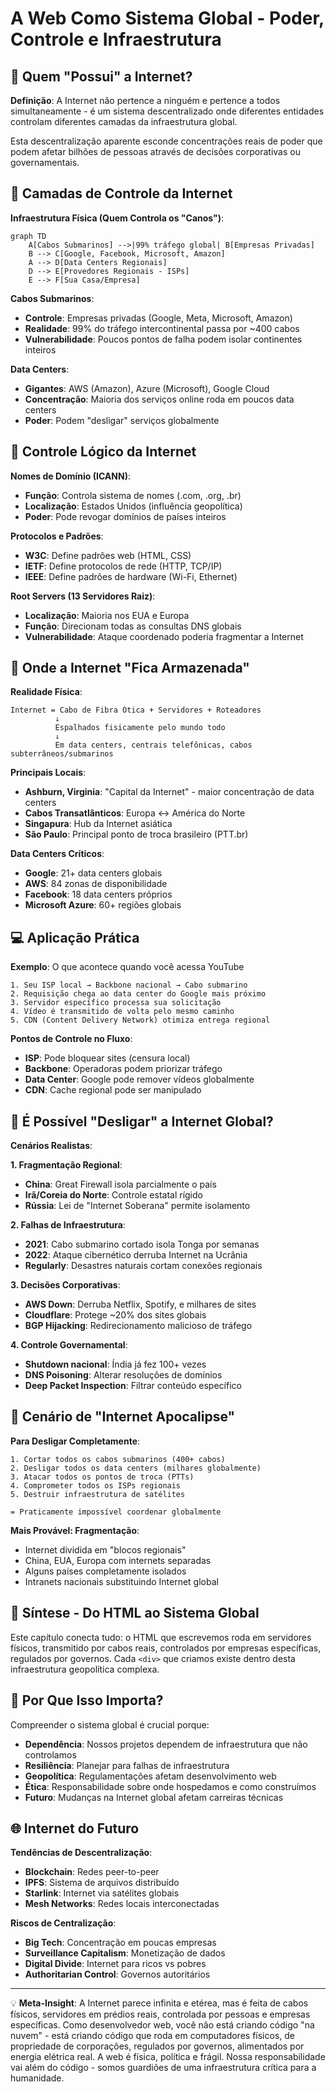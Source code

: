 # A Web Como Sistema Global - Poder, Controle e Infraestrutura

## 🎯 Quem "Possui" a Internet?

**Definição**: A Internet não pertence a ninguém e pertence a todos simultaneamente - é um sistema descentralizado onde diferentes entidades controlam diferentes camadas da infraestrutura global.

Esta descentralização aparente esconde concentrações reais de poder que podem afetar bilhões de pessoas através de decisões corporativas ou governamentais.

## 🔧 Camadas de Controle da Internet

**Infraestrutura Física (Quem Controla os "Canos")**:
```mermaid
graph TD
    A[Cabos Submarinos] -->|99% tráfego global| B[Empresas Privadas]
    B --> C[Google, Facebook, Microsoft, Amazon]
    A --> D[Data Centers Regionais]
    D --> E[Provedores Regionais - ISPs]
    E --> F[Sua Casa/Empresa]
```

**Cabos Submarinos**:
- **Controle**: Empresas privadas (Google, Meta, Microsoft, Amazon)
- **Realidade**: 99% do tráfego intercontinental passa por ~400 cabos
- **Vulnerabilidade**: Poucos pontos de falha podem isolar continentes inteiros

**Data Centers**:
- **Gigantes**: AWS (Amazon), Azure (Microsoft), Google Cloud
- **Concentração**: Maioria dos serviços online roda em poucos data centers
- **Poder**: Podem "desligar" serviços globalmente

## 🔧 Controle Lógico da Internet

**Nomes de Domínio (ICANN)**:
- **Função**: Controla sistema de nomes (.com, .org, .br)
- **Localização**: Estados Unidos (influência geopolítica)
- **Poder**: Pode revogar domínios de países inteiros

**Protocolos e Padrões**:
- **W3C**: Define padrões web (HTML, CSS)
- **IETF**: Define protocolos de rede (HTTP, TCP/IP)
- **IEEE**: Define padrões de hardware (Wi-Fi, Ethernet)

**Root Servers (13 Servidores Raiz)**:
- **Localização**: Maioria nos EUA e Europa
- **Função**: Direcionam todas as consultas DNS globais
- **Vulnerabilidade**: Ataque coordenado poderia fragmentar a Internet

## 🔧 Onde a Internet "Fica Armazenada"

**Realidade Física**:
```
Internet = Cabo de Fibra Ótica + Servidores + Roteadores
          ↓
          Espalhados fisicamente pelo mundo todo
          ↓
          Em data centers, centrais telefônicas, cabos subterrâneos/submarinos
```

**Principais Locais**:
- **Ashburn, Virginia**: "Capital da Internet" - maior concentração de data centers
- **Cabos Transatlânticos**: Europa ↔ América do Norte
- **Singapura**: Hub da Internet asiática
- **São Paulo**: Principal ponto de troca brasileiro (PTT.br)

**Data Centers Críticos**:
- **Google**: 21+ data centers globais
- **AWS**: 84 zonas de disponibilidade
- **Facebook**: 18 data centers próprios
- **Microsoft Azure**: 60+ regiões globais

## 💻 Aplicação Prática

**Exemplo**: O que acontece quando você acessa YouTube

```
1. Seu ISP local → Backbone nacional → Cabo submarino
2. Requisição chega ao data center do Google mais próximo
3. Servidor específico processa sua solicitação
4. Vídeo é transmitido de volta pelo mesmo caminho
5. CDN (Content Delivery Network) otimiza entrega regional
```

**Pontos de Controle no Fluxo**:
- **ISP**: Pode bloquear sites (censura local)
- **Backbone**: Operadoras podem priorizar tráfego
- **Data Center**: Google pode remover vídeos globalmente
- **CDN**: Cache regional pode ser manipulado

## 🔧 É Possível "Desligar" a Internet Global?

**Cenários Realistas**:

**1. Fragmentação Regional**:
- **China**: Great Firewall isola parcialmente o país
- **Irã/Coreia do Norte**: Controle estatal rígido
- **Rússia**: Lei de "Internet Soberana" permite isolamento

**2. Falhas de Infraestrutura**:
- **2021**: Cabo submarino cortado isola Tonga por semanas
- **2022**: Ataque cibernético derruba Internet na Ucrânia
- **Regularly**: Desastres naturais cortam conexões regionais

**3. Decisões Corporativas**:
- **AWS Down**: Derruba Netflix, Spotify, e milhares de sites
- **Cloudflare**: Protege ~20% dos sites globais
- **BGP Hijacking**: Redirecionamento malicioso de tráfego

**4. Controle Governamental**:
- **Shutdown nacional**: Índia já fez 100+ vezes
- **DNS Poisoning**: Alterar resoluções de domínios
- **Deep Packet Inspection**: Filtrar conteúdo específico

## 🔧 Cenário de "Internet Apocalipse"

**Para Desligar Completamente**:
```
1. Cortar todos os cabos submarinos (400+ cabos)
2. Desligar todos os data centers (milhares globalmente)  
3. Atacar todos os pontos de troca (PTTs)
4. Comprometer todos os ISPs regionais
5. Destruir infraestrutura de satélites

= Praticamente impossível coordenar globalmente
```

**Mais Provável: Fragmentação**:
- Internet dividida em "blocos regionais"
- China, EUA, Europa com internets separadas
- Alguns países completamente isolados
- Intranets nacionais substituindo Internet global

## 🔗 Síntese - Do HTML ao Sistema Global

Este capítulo conecta tudo: o HTML que escrevemos roda em servidores físicos, transmitido por cabos reais, controlados por empresas específicas, regulados por governos. Cada `<div>` que criamos existe dentro desta infraestrutura geopolítica complexa.

## 🧠 Por Que Isso Importa?

Compreender o sistema global é crucial porque:
- **Dependência**: Nossos projetos dependem de infraestrutura que não controlamos
- **Resiliência**: Planejar para falhas de infraestrutura
- **Geopolítica**: Regulamentações afetam desenvolvimento web
- **Ética**: Responsabilidade sobre onde hospedamos e como construímos
- **Futuro**: Mudanças na Internet global afetam carreiras técnicas

## 🌐 Internet do Futuro

**Tendências de Descentralização**:
- **Blockchain**: Redes peer-to-peer
- **IPFS**: Sistema de arquivos distribuído
- **Starlink**: Internet via satélites globais
- **Mesh Networks**: Redes locais interconectadas

**Riscos de Centralização**:
- **Big Tech**: Concentração em poucas empresas
- **Surveillance Capitalism**: Monetização de dados
- **Digital Divide**: Internet para ricos vs pobres
- **Authoritarian Control**: Governos autoritários

---
💡 **Meta-Insight**: A Internet parece infinita e etérea, mas é feita de cabos físicos, servidores em prédios reais, controlada por pessoas e empresas específicas. Como desenvolvedor web, você não está criando código "na nuvem" - está criando código que roda em computadores físicos, de propriedade de corporações, regulados por governos, alimentados por energia elétrica real. A web é física, política e frágil. Nossa responsabilidade vai além do código - somos guardiões de uma infraestrutura crítica para a humanidade.